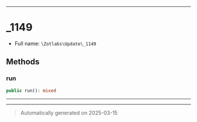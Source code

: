 ***

# _1149





* Full name: `\Zotlabs\Update\_1149`




## Methods


### run



```php
public run(): mixed
```












***


***
> Automatically generated on 2025-03-15
